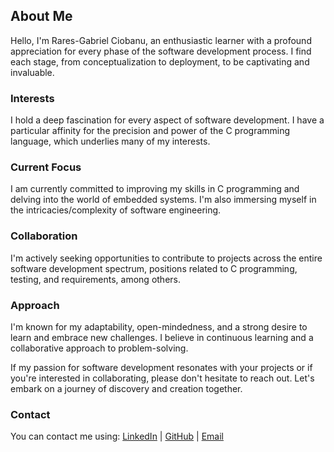 ## About Me

Hello, I'm Rares-Gabriel Ciobanu, an enthusiastic learner with a profound appreciation for every phase of the software development process. I find each stage, from conceptualization to deployment, to be captivating and invaluable.

### Interests

I hold a deep fascination for every aspect of software development. I have a particular affinity for the precision and power of the C programming language, which underlies many of my interests.

### Current Focus

I am currently committed to improving my skills in C programming and delving into the world of embedded systems. I'm also immersing myself in the intricacies/complexity of software engineering.

### Collaboration

I'm actively seeking opportunities to contribute to projects across the entire software development spectrum, positions related to C programming, testing, and requirements, among others.

### Approach

I'm known for my adaptability, open-mindedness, and a strong desire to learn and embrace new challenges. I believe in continuous learning and a collaborative approach to problem-solving.

If my passion for software development resonates with your projects or if you're interested in collaborating, please don't hesitate to reach out. Let's embark on a journey of discovery and creation together.

### Contact
You can contact me using:
[LinkedIn](https://www.linkedin.com/in/raresgabrielciobanu) | [GitHub](https://github.com/Ciobanu-RaresGabriel) | [Email](mailto:ciobanu.raresgabriel@gmail.com)
